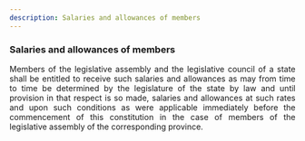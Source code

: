 ```yaml
---
description: Salaries and allowances of members
---
```


### Salaries and allowances of members
<div style="text-align: justify">

Members of the legislative assembly and the legislative council of a state shall be entitled to receive such salaries and allowances as may from time to time be determined by the legislature of the state by law and until provision in that respect is so made, salaries and allowances at such rates and upon such conditions as were applicable immediately before the commencement of this constitution in the case of members of the legislative assembly of the corresponding province.
